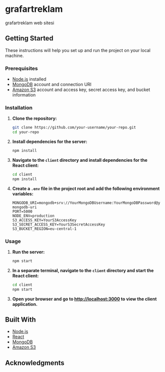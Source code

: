 # grafartreklam
grafartreklam web sitesi

## Getting Started

These instructions will help you set up and run the project on your local machine.

### Prerequisites

- [Node.js](https://nodejs.org/) installed
- [MongoDB](https://www.mongodb.com/) account and connection URI
- [Amazon S3](https://aws.amazon.com/s3/) account and access key, secret access key, and bucket information

### Installation

1. **Clone the repository:**

    ```bash
    git clone https://github.com/your-username/your-repo.git
    cd your-repo
    ```

2. **Install dependencies for the server:**

    ```bash
    npm install
    ```

3. **Navigate to the `client` directory and install dependencies for the React client:**

    ```bash
    cd client
    npm install
    ```

4. **Create a `.env` file in the project root and add the following environment variables:**

    ```env
    MONGODB_URI=mongodb+srv://YourMongoDBUsername:YourMongoDBPassword@your-mongodb-uri
    PORT=5000
    NODE_ENV=production
    S3_ACCESS_KEY=YourS3AccessKey
    S3_SECRET_ACCESS_KEY=YourS3SecretAccessKey
    S3_BUCKET_REGION=eu-central-1
    ```

### Usage

1. **Run the server:**

    ```bash
    npm start
    ```

2. **In a separate terminal, navigate to the `client` directory and start the React client:**

    ```bash
    cd client
    npm start
    ```

3. **Open your browser and go to [http://localhost:3000](http://localhost:3000) to view the client application.**
## Built With

- [Node.js](https://nodejs.org/)
- [React](https://reactjs.org/)
- [MongoDB](https://www.mongodb.com/)
- [Amazon S3](https://aws.amazon.com/s3/)

## Acknowledgments

